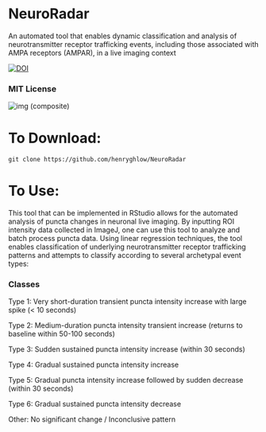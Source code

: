 # NeuroRadar
An automated tool that enables dynamic classification and analysis of neurotransmitter receptor trafficking events, including those associated with AMPA receptors (AMPAR), in a live imaging context

<a href="https://zenodo.org/badge/latestdoi/632710370"><img src="https://zenodo.org/badge/632710370.svg" alt="DOI"></a>

### MIT License

![img (composite)](https://user-images.githubusercontent.com/131828718/235338077-254c0684-7d7b-4d78-a8f0-6a2859c08926.png)

# To Download:
```
git clone https://github.com/henryghlow/NeuroRadar
```

# To Use:

This tool that can be implemented in RStudio allows for the automated analysis of puncta changes in neuronal live imaging. By inputting ROI intensity data collected in ImageJ, one can use this tool to analyze and batch process puncta data. Using linear regression techniques, the tool enables classification of underlying neurotransmitter receptor trafficking patterns and attempts to classify according to several archetypal event types:

### Classes
Type 1: Very short-duration transient puncta intensity increase with large spike (< 10 seconds)

Type 2: Medium-duration puncta intensity transient increase (returns to baseline within 50-100 seconds)

Type 3: Sudden sustained puncta intensity increase (within 30 seconds)

Type 4: Gradual sustained puncta intensity increase

Type 5: Gradual puncta intensity increase followed by sudden decrease (within 30 seconds)

Type 6: Gradual sustained puncta intensity decrease

Other: No significant change / Inconclusive pattern
